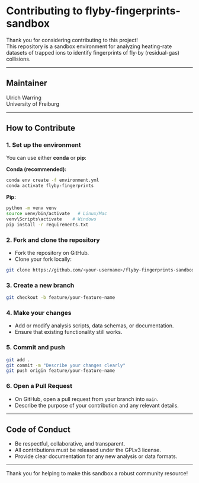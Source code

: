 
# Contributing to flyby-fingerprints-sandbox

Thank you for considering contributing to this project!  
This repository is a sandbox environment for analyzing heating-rate datasets of trapped ions to identify fingerprints of fly-by (residual-gas) collisions.

---

## Maintainer
Ulrich Warring  
University of Freiburg

---

## How to Contribute

### 1. Set up the environment
You can use either **conda** or **pip**:

**Conda (recommended):**
```bash
conda env create -f environment.yml
conda activate flyby-fingerprints
```

**Pip:**
```bash
python -m venv venv
source venv/bin/activate   # Linux/Mac
venv\Scripts\activate    # Windows
pip install -r requirements.txt
```

### 2. Fork and clone the repository
- Fork the repository on GitHub.
- Clone your fork locally:
```bash
git clone https://github.com/<your-username>/flyby-fingerprints-sandbox.git
```

### 3. Create a new branch
```bash
git checkout -b feature/your-feature-name
```

### 4. Make your changes
- Add or modify analysis scripts, data schemas, or documentation.
- Ensure that existing functionality still works.

### 5. Commit and push
```bash
git add .
git commit -m "Describe your changes clearly"
git push origin feature/your-feature-name
```

### 6. Open a Pull Request
- On GitHub, open a pull request from your branch into `main`.
- Describe the purpose of your contribution and any relevant details.

---

## Code of Conduct
- Be respectful, collaborative, and transparent.  
- All contributions must be released under the GPLv3 license.  
- Provide clear documentation for any new analysis or data formats.

---

Thank you for helping to make this sandbox a robust community resource!
